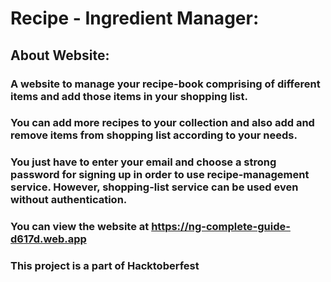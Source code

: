 # Recipe - Ingredient Manager:


## About Website:
### A website to manage your recipe-book comprising of different items and add those items in your shopping list.
### You can add more recipes to your collection and also add and remove items from shopping list according to your needs.
### You just have to enter your email and choose a strong password for signing up in order to use recipe-management service. However, shopping-list service can be used even without authentication.
### You can view the website at https://ng-complete-guide-d617d.web.app
### This project is a part of Hacktoberfest 
